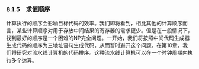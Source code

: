 ### 8.1.5　求值顺序

计算执行的顺序会影响目标代码的效率。我们即将看到，相比其他的计算顺序而言，某些计算顺序对用于存放中间结果的寄存器的需求更少。但是在一般情况下，找到最好的顺序是一个困难的NP完全问题。一开始，我们将按照中间代码生成器生成代码的顺序为三地址语句生成代码，从而暂时避开这个问题。在第10章，我们将研究对流水线计算机的代码排序。这种流水线计算机可以在一个时钟周期内执行多个运算。
